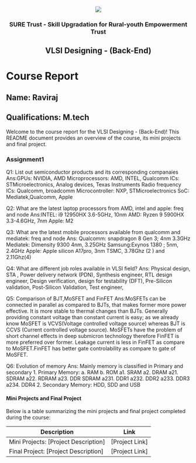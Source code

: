 <!-- PROJECT LOGO -->
<br />

<div align="center">
   <img src='https://user-images.githubusercontent.com/73131499/166115643-d3187f47-d38f-41b2-ae42-5ecbbc60de14.png' />


<h3 align="center">SURE Trust - Skill Upgradation for Rural-youth Empowerment Trust</h3>
  <h2>VLSI Designing - (Back-End)</h2>
</div>

# Course Report

## Name: Raviraj

## Qualifications: M.tech

Welcome to the course report for the VLSI Designing - (Back-End)! This README document provides an overview of the course, its mini projects and final project.

### Assignment1

Q1: List out semiconductor products and its corresponding companaies
Ans:GPUs: NVIDIA, AMD
    Microprocessors: AMD, INTEL, Qualcomm
    ICs: STMicroelectronics, Analog devices, Texas Instruments
    Radio frequency ICs: Qualcomm, broadcomm
    Microcontroller: NXP, STMicroelectronics
    SoC: Mediatek,Qualcomm, Apple
    

Q2: What are the latest laptop processors from AMD, intel and apple: freq and node
Ans:INTEL: i9 12950HX 3.6-5GHz, 10nm
    AMD: Ryzen 9 5900HX 3.3-4.6GHz, 7nm
    Apple: M2
    

Q3: What are the latest mobile processors available from qualcomm and mediatek: freq and node
Ans: Qualcomm: snapdragon 8 Gen 3; 4nm 3.3GHz 
     Mediatek: Dimensity 9300 4nm, 3.25GHz
     Samsung:Exynos 1380 ; 5nm, 2.4GHz
     Apple: Apple silicon A17pro, 3nm TSMC, 3.78Ghz (2 ) and 2.11Ghz(4)

Q4: What are different job roles available in VLSI field?
Ans: Physical design, STA , Power delivery network (PDN), Synthesis engineer, RTL design engineer, Design verification, design for testability (DFT), Pre-Silicon validation, Post-Silicon Validation, Test engineer,

Q5: Comparison of BJT,MoSFET and FinFET
Ans:MoSFETs can be connected in parallel as compared to BJTs, that makes former more power effective. It is more stable to thermal changes than BJTs. Generally providing constant voltage than constant current is easy; as we already know MoSFET is VCVS(Voltage controlled voltage source) whereas BJT is CCVS (Current controlled voltage source). 
MoSFETs have the problem of short channel effects in deep submicron technology therefore FinFET is more preferred over former. Leakage current is less in FinFET as compare to MoSFET.FinFET has better gate controlability as compare to gate of MoSFET. 


Q6: Evolution of memory
Ans: Mainly memory is classified in Primary and secondary
     1. Primary Memory: a. RAM  b. ROM
			a1. SRAM a2. DRAM
				  a21. SDRAM a22. RDRAM a23. DDR SDRAM
								a231. DDR1 a232. DDR2 a233. DDR3 a234. DDR4
     2. Secondary Memory: HDD, SDD and USB
 
#### Mini Projects and Final Project

Below is a table summarizing the mini projects and final project completed during the course:

| Description                               | Link                                    |
|-------------------------------------------|-----------------------------------------|
| Mini Projects: [Project Description]     | [Project Link]                         |
| Final Project: [Project Description]     | [Project Link]                         |
